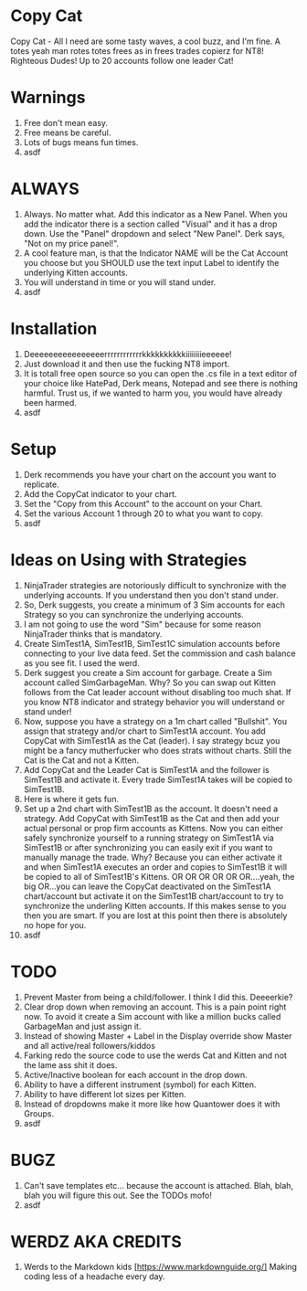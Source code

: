 Copy Cat
========
Copy Cat - All I need are some tasty waves, a cool buzz, and I'm fine. A totes yeah man rotes totes frees as in frees trades copierz for NT8! Righteous Dudes! Up to 20 accounts follow one leader Cat!


Warnings
========
1. Free don't mean easy.
2. Free means be careful.
3. Lots of bugs means fun times.
4. asdf

ALWAYS
======
1.  Always. No matter what.  Add this indicator as a New Panel.  When you add the indicator there is a section called "Visual" and it has a drop down. Use the "Panel" dropdown and select "New Panel". Derk says, "Not on my price panel!".
2.  A cool feature man, is that the Indicator NAME will be the Cat Account you choose but you SHOULD use the text input Label to identify the underlying Kitten accounts.
3.  You will understand in time or you will stand under.
4.  asdf

Installation
=============
1. Deeeeeeeeeeeeeeeerrrrrrrrrrrrkkkkkkkkkkiiiiiiiieeeeee!
2. Just download it and then use the fucking NT8 import.
3. It is totall free open source so you can open the .cs file in a text editor of your choice like HatePad, Derk means, Notepad and see there is nothing harmful.  Trust us, if we wanted to harm you, you would have already been harmed.
4. asdf
   
Setup
=====
1. Derk recommends you have your chart on the account you want to replicate.
2. Add the CopyCat indicator to your chart.
3. Set the "Copy from this Account" to the account on your Chart.
4. Set the various Account 1 through 20 to what you want to copy.
5. asdf

Ideas on Using with Strategies
==============================
1. NinjaTrader strategies are notoriously difficult to synchronize with the underlying accounts. If you understand then you don't stand under.
2. So, Derk suggests, you create a minimum of 3 Sim accounts for each Strategy so you can synchronize the underlying accounts.
3. I am not going to use the word "Sim" because for some reason NinjaTrader thinks that is mandatory.
4. Create SimTest1A, SimTest1B, SimTest1C simulation accounts before connecting to your live data feed. Set the commission and cash balance as you see fit. I used the werd.
5. Derk suggest you create a Sim account for garbage.  Create a Sim account called SimGarbageMan.  Why? So you can swap out Kitten follows from the Cat leader account without disabling too much shat. If you know NT8 indicator and strategy behavior you will understand or stand under!
6. Now, suppose you have a strategy on a 1m chart called "Bullshit".  You assign that strategy and/or chart to SimTest1A account. You add CopyCat with SimTest1A as the Cat (leader).  I say strategy bcuz you might be a fancy mutherfucker who does strats without charts. Still the Cat is the Cat and not a Kitten.
7. Add CopyCat and the Leader Cat is SimTest1A and the follower is SimTest1B and activate it.  Every trade SimTest1A takes will be copied to SimTest1B.
8. Here is where it gets fun.
9. Set up a 2nd chart with SimTest1B as the account.  It doesn't need a strategy.  Add CopyCat with SimTest1B as the Cat and then add your actual personal or prop firm accounts as Kittens.  Now you can either safely synchronize yourself to a running strategy on SimTest1A via SimTest1B or after synchronizing you can easily exit if you want to manually manage the trade.  Why? Because you can either activate it and when SimTest1A executes an order and copies to SimTest1B it will be copied to all of SimTest1B's Kittens.  OR OR OR OR OR OR....yeah, the big OR...you can leave the CopyCat deactivated on the SimTest1A chart/account but activate it on the SimTest1B chart/account to try to synchronize the underling Kitten accounts.  If this makes sense to you then you are smart.  If you are lost at this point then there is absolutely no hope for you.
10. asdf

TODO
====
1. Prevent Master from being a child/follower.  I think I did this. Deeeerkie?
2. Clear drop down when removing an account. This is a pain point right now. To avoid it create a Sim account with like a million bucks called GarbageMan and just assign it.
3. Instead of showing Master + Label in the Display override show Master and all active/real followers/kiddos
4. Farking redo the source code to use the werds Cat and Kitten and not the lame ass shit it does.
5. Active/Inactive boolean for each account in the drop down.
6. Ability to have a different instrument (symbol) for each Kitten.
7. Ability to have different lot sizes per Kitten.
8. Instead of dropdowns make it more like how Quantower does it with Groups.
9. asdf

BUGZ
====
1. Can't save templates etc... because the account is attached. Blah, blah, blah you will figure this out.  See the TODOs mofo!
2. asdf
   
WERDZ AKA CREDITS
=================
1. Werds to the Markdown kids [https://www.markdownguide.org/] Making coding less of a headache every day.

